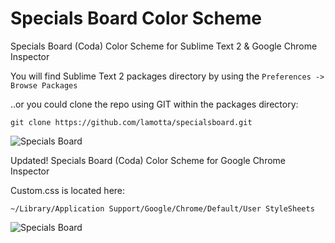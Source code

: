 Specials Board Color Scheme
=============

Specials Board (Coda) Color Scheme for Sublime Text 2 & Google Chrome Inspector

You will find Sublime Text 2 packages directory by using the `Preferences -> Browse Packages`

..or you could clone the repo using GIT within the packages directory:

	git clone https://github.com/lamotta/specialsboard.git

![Specials Board](https://raw.github.com/lamotta/specialsboard/master/se.png)



Updated! Specials Board (Coda) Color Scheme for Google Chrome Inspector

Custom.css is located here: 
	
	~/Library/Application Support/Google/Chrome/Default/User StyleSheets

![Specials Board](https://raw.github.com/lamotta/specialsboard/master/inspector.png)